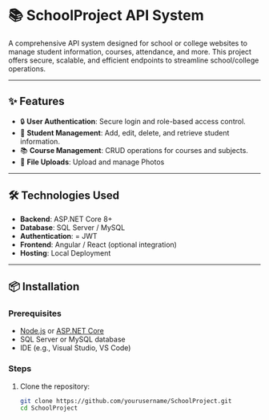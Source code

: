# 📚 SchoolProject API System

A comprehensive API system designed for school or college websites to manage student information, courses, attendance, and more. This project offers secure, scalable, and efficient endpoints to streamline school/college operations.

---

## ✨ Features

- 🔒 **User Authentication**: Secure login and role-based access control.
- 📝 **Student Management**: Add, edit, delete, and retrieve student information.
- 📚 **Course Management**: CRUD operations for courses and subjects.
- 📂 **File Uploads**: Upload and manage Photos

---

## 🛠️ Technologies Used

- **Backend**: ASP.NET Core 8+ 
- **Database**: SQL Server / MySQL
- **Authentication**: = JWT
- **Frontend**: Angular / React (optional integration)
- **Hosting**: Local Deployment

---

## 📦 Installation

### Prerequisites
- [Node.js](https://nodejs.org/) or [ASP.NET Core](https://dotnet.microsoft.com/)
- SQL Server or MySQL database
- IDE (e.g., Visual Studio, VS Code)

### Steps
1. Clone the repository:
   ```bash
   git clone https://github.com/yourusername/SchoolProject.git
   cd SchoolProject
